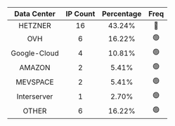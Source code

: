| Data Center | IP Count | Percentage | Freq |
|:------------:|:--------:|:-----------:|:-----:|
| HETZNER | 16 | 43.24% | 🔴 |
| OVH | 6 | 16.22% | 🟢 |
| Google-Cloud | 4 | 10.81% | 🟢 |
| AMAZON | 2 | 5.41% | 🟢 |
| MEVSPACE | 2 | 5.41% | 🟢 |
| Interserver | 1 | 2.70% | 🟢 |
| OTHER | 6 | 16.22% | 🟢 |